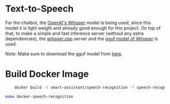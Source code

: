 # Text-to-Speech

For the chatbot, the [OpenAI's Whisper](https://github.com/openai/whisper) model is being used, since this model it is light weigth and already good enough for this project. On top of that, to make a simple and fast inference server (without any extra dependencies), the [whisper.cpp](https://github.com/ggerganov/whisper.cpp) server and the [gguf model of Whisper](https://huggingface.co/ggerganov/whisper.cpp/tree/main) is used.

Note: Make sure to download the gguf model from [here](https://huggingface.co/ggerganov/whisper.cpp/tree/main).

# Build Docker Image
```sh
	docker build -t smart-assistant/speech-recognition -f speech-recognition/Dockerfile .
```

```sh
make docker-speech-recognition
```